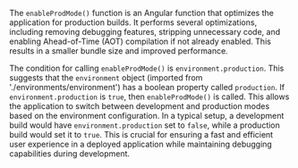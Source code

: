The `enableProdMode()` function is an Angular function that optimizes the application for production builds. It performs several optimizations, including removing debugging features, stripping unnecessary code, and enabling Ahead-of-Time (AOT) compilation if not already enabled. This results in a smaller bundle size and improved performance.

The condition for calling `enableProdMode()` is `environment.production`. This suggests that the `environment` object (imported from './environments/environment') has a boolean property called `production`.  If `environment.production` is `true`, then `enableProdMode()` is called. This allows the application to switch between development and production modes based on the environment configuration. In a typical setup, a development build would have `environment.production` set to `false`, while a production build would set it to `true`.  This is crucial for ensuring a fast and efficient user experience in a deployed application while maintaining debugging capabilities during development.